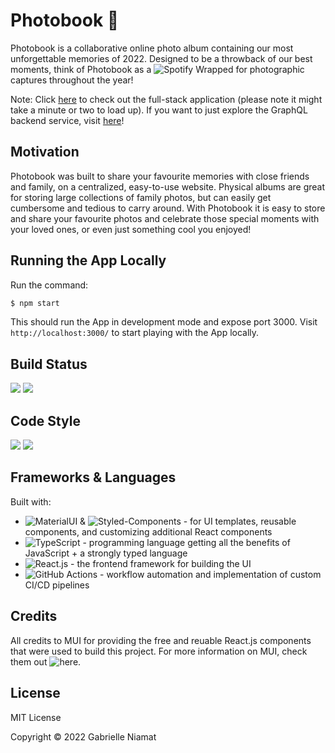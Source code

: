 # Photobook 📸

Photobook is a collaborative online photo album containing our most unforgettable memories of 2022. Designed to be a throwback of our best moments, think of Photobook as a ![Spotify Wrapped](https://www.spotify.com/ca-en/wrapped/) for photographic captures throughout the year!

Note: Click [here](https://photobook.herokuapp.com/) to check out the full-stack application (please note it might take a minute or two to load up). If you want to just explore the GraphQL backend service, visit [here](https://photobook-be.herokuapp.com/)!

## Motivation

Photobook was built to share your favourite memories with close friends and family, on a centralized, easy-to-use website. Physical albums are great for storing large collections of family photos, but can easily get cumbersome and tedious to carry around. With Photobook it is easy to store and share your favourite photos and celebrate those special moments with your loved ones, or even just something cool you enjoyed!

## Running the App Locally
Run the command:

```bash
$ npm start

```
This should run the App in development mode and expose port 3000. Visit `http://localhost:3000/` to start playing with the App locally.


## Build Status

![](https://github.com/pidgey0403/photobook-frontend/actions/workflows/CI.yml/badge.svg)
![](https://github.com/pidgey0403/photobook-backend/actions/workflows/ci.yml/badge.svg)

## Code Style

<a href="https://prettier.io/"><img src="https://img.shields.io/badge/formatter-prettier-blue.svg"></a>
<a href="https://eslint.org/"><img src="https://img.shields.io/badge/linter-eslint-blue.svg"></a>


## Frameworks & Languages

Built with:

-   ![MaterialUI](https://mui.com/) & ![Styled-Components](https://styled-components.com/) - for UI templates, reusable components, and customizing additional React components
-   ![TypeScript](https://www.typescriptlang.org/) - programming language getting all the benefits of JavaScript + a strongly typed language
-   ![React.js](https://reactjs.org/) - the frontend framework for building the UI
-   ![GitHub Actions](https://github.com/features/actions) - workflow automation and implementation of custom CI/CD pipelines

## Credits

All credits to MUI for providing the free and reuable React.js components that were used to build this project.
For more information on MUI, check them out ![here](https://mui.com/).

## License

MIT License

Copyright © 2022 Gabrielle Niamat
